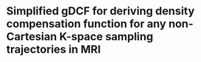 # Simplified gDCF for deriving density compensation function for any non-Cartesian K-space sampling trajectories in MRI
